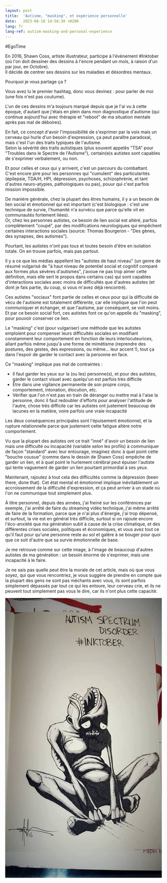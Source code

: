 ```yaml
---
layout: post
title:  'Autisme, "masking", et expérience personnelle'
date:   2023-08-10 14:56:30 +0200
lang: fr
lang-ref: autism-masking-and-personal-experience
---
```


#EgoTime

En 2016, Shawn Coss, artiste illustrateur, participe à l'évènement #Inktober (où l'on doit dessiner des dessins à l'encre pendant un mois, à raison d'un par jour, en Octobre).<br>
Il décide de centrer ses dessins sur les maladies et désordres mentaux.

Pourquoi je vous partage ça ?

Vous avez lu le premier hashtag, donc vous devinez : pour parler de moi (une fois n'est pas coutume).

L'un de ces dessins m'a toujours marqué depuis que je l'ai vu à cette époque, d'autant que j'étais en plein dans mon diagnostique d'autisme (qui continue aujourd'hui avec thérapie et "reboot" de ma situation mentale après pas mal de déboires).

En fait, ce concept d'avoir l'impossibilité de s'exprimer par la voix mais un cerveau qui hurle d'un besoin d'expression, ça peut paraître paradoxal, mais c'est l'un des traits typiques de l'autisme.<br>
Selon la sévérité des traits autistiques (plus souvent appelés "TSA" pour "Troubles dans le Spectre de l'Autisme"), certain(e)s autistes sont capables de s'exprimer verbalement, ou non.

Et pour celles et ceux qui y arrivent, c'est un parcours du combattant.<br>
C'est encore pire pour les personnes qui "cumulent" des particularités (épilepsie, TDA/H, HPI, dépression, psychoses, schizophrénie, et tant d'autres neuro-atypies, pathologiques ou pas), pouur qui c'est parfois mission impossible.

De manière générale, chez la plupart des êtres humains, il y a un besoin de lien social et émotionnel qui est important (c'est biologique : c'est une technique de survie, l'humanité n'a survécu que parce qu'elle vit en communautés fortement liées).<br>
Or, chez les personnes autistes, ce besoin de lien social est altéré, parfois complètement "coupé", par des modifications neurologiques qui empêchent certaines interactions sociales (source: Thomas Bourgeron - "Des gènes, des synapses, des autismes").

Pourtant, les autistes n'ont pas tous et toutes besoin d'être en isolation totale. On en trouve parfois, mais pas partout.

Il y a ce que les médias appellent les "autistes de haut niveau" (un genre de résumé vulgarisé de "à haut niveau de potentiel social et cognitif comparé aux formes plus sévères d'autismes", j'avoue ne pas trop aimer cette définition, mais elle sert le propos dans certains cas) qui sont capables d'interactions sociales avec moins de difficultés que d'autres autistes (et dont je fais partie, du coup, si vous m'avez déjà rencontré).

Ces autistes "sociaux" font partie de celles et ceux pour qui la difficulté de vécu de l'autisme est totalement différente, car elle implique que l'on peut communiquer et échanger, et que l'autisme, par conséquent, se voit moins. Et par ce besoin social fort, ces autistes font ce qu'on appelle du "masking", pour pouvoir conserver ce lien.

Le "masking" c'est (pour vulgariser) une méthode que les autistes emploient pour compenser leurs difficultés sociales en modifiant constamment leur comportement en fonction de leurs interlocuteurices, allant parfois même jusqu'à une forme de mimétisme (reprendre des postures, des gestes, des expressions, ou même... leur accent !), tout ça dans l'espoir de garder le contact avec la personne en face.

Ce "masking" implique pas mal de contraintes :
- Il faut garder les yeux sur la (ou les) personne(s), et pour des autistes, garder le contact visuel avec quelqu'un est parfois très difficile
- Être dans une vigilance permanente de son propre corps, comportement, intonation, élocution, etc.
- Vérifier que l'on n'est pas en train de déranger ou mettre mal à l'aise la personne, donc il faut redoubler d'efforts pour analyser l'attitude de l'autre, chose très difficile car les autistes ont justement beaucoup de lacunes en la matière, voire parfois une vraie incapacité

Les deux conséquences principales sont l'épuisement émotionnel, et la rupture relationnelle parce que justement cette fatigue altère notre comportement.

Vu que la plupart des autistes ont ce trait "inné" d'avoir un besoin de lien mais une difficulté ou incapacité (variable selon les profils) à communiquer de façon "standard" avec leur entourage, imaginez donc à quel point cette "bouche cousue" (comme dans le dessin de Shawn Coss) empêche de garder un lien, et à quel point le hurlement cérébral peut épuiser l'autiste qui tente vaguement de garder un lien pourtant primordial à ses yeux.

Maintenant, rajoutez à tout cela des difficultés comme la dépression (been there, done that). Cet état mental et émotionnel implique inévitablement un accroissement de la difficulté d'expression, et ça peut arriver à un stade où l'on ne communique tout simplement plus.

À titre personnel, depuis des années, j'ai freiné sur les conférences par exemple, j'ai arrêté de faire du streaming vidéo technique, j'ai même arrêté de faire de la formation, parce que je n'ai plus d'énergie, j'ai trop dépensé, et surtout, la vie est en général très difficile, surtout si on rajoute encore l'éco-anxiété que ma génération subit à cause de la crise climatique, et des différentes crises sociales, politiques et économiques, et vous avez tout ce qu'il faut pour qu'une personne reste au sol et galère à se bouger pour quoi que ce soit d'autre que sa survie émotionnelle de base.

Je me retrouve comme sur cette image, à l'image de beaucoup d'autres autistes de ma génération : un besoin énorme de s'exprimer, mais une incapacité à le faire.

Je ne sais pas quelle peut être la morale de cet article, mais où que vous soyez, qui que vous rencontriez, je vous suggère de prendre en compte que la plupart des gens ne sont pas méchants avec vous, ils sont parfois simplement dépassés par tout ce qui les entoure, leur cerveau crie, et ils ne peuvent tout simplement pas vous le dire, car ils n'ont plus cette capacité.

<img alt="Shawn Coss" src=" /img/shawn_coss_autism.jpg">
